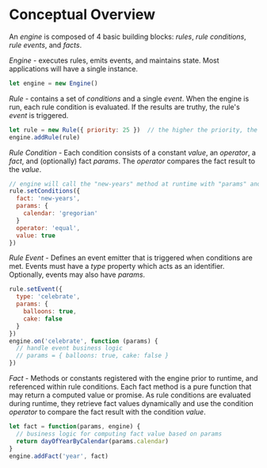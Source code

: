# Conceptual Overview

An _engine_ is composed of 4 basic building blocks: *rules*, *rule conditions*, *rule events*, and *facts*.

_Engine_ - executes rules, emits events, and maintains state.  Most applications will have a single instance.

```js
let engine = new Engine()
```

_Rule_ - contains a set of _conditions_ and a single _event_.  When the engine is run, each rule condition is evaluated.  If the results are truthy, the rule's _event_ is triggered.

```js
let rule = new Rule({ priority: 25 })  // the higher the priority, the earlier the rule will run.  default=1
engine.addRule(rule)
```

_Rule Condition_ - Each condition consists of a constant _value_, an _operator_, a _fact_, and (optionally) fact _params_.  The _operator_ compares the fact result to the _value_.

```js
// engine will call the "new-years" method at runtime with "params" and compare the results to "true"
rule.setConditions({
  fact: 'new-years',
  params: {
    calendar: 'gregorian'
  }
  operator: 'equal',
  value: true
})
```

_Rule Event_ - Defines an event emitter that is triggered when conditions are met.  Events must have a _type_ property which acts as an identifier.  Optionally, events may also have _params_.

```js
rule.setEvent({
  type: 'celebrate',
  params: {
    balloons: true,
    cake: false
  }
})
engine.on('celebrate', function (params) {
  // handle event business logic
  // params = { balloons: true, cake: false }
})
```

_Fact_ - Methods or constants registered with the engine prior to runtime, and referenced within rule conditions.  Each fact method is a pure function that may return a computed value or promise. As rule conditions are evaluated during runtime, they retrieve fact values dynamically and use the condition _operator_ to compare the fact result with the condition _value_.

```js
let fact = function(params, engine) {
  // business logic for computing fact value based on params
  return dayOfYearByCalendar(params.calendar)
}
engine.addFact('year', fact)
```
